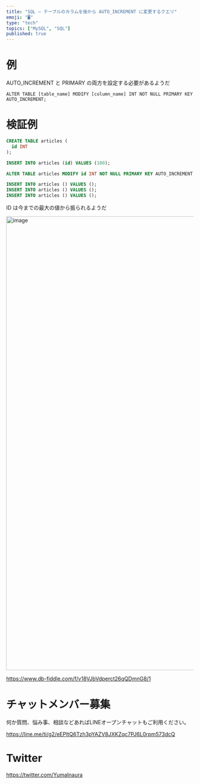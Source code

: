 ```yaml
---
title: "SQL – テーブルのカラムを後から AUTO_INCREMENT に変更するクエリ"
emoji: "🖥"
type: "tech"
topics: ["MySQL", "SQL"]
published: true
---
```


# 例

AUTO_INCREMENT と PRIMARY の両方を設定する必要があるようだ

`ALTER TABLE [table_name] MODIFY [column_name] INT NOT NULL PRIMARY KEY AUTO_INCREMENT;  `

# 検証例

```sql
CREATE TABLE articles (
  id INT
);

INSERT INTO articles (id) VALUES (100);

ALTER TABLE articles MODIFY id INT NOT NULL PRIMARY KEY AUTO_INCREMENT;  

INSERT INTO articles () VALUES ();
INSERT INTO articles () VALUES ();
INSERT INTO articles () VALUES ();

```

ID は今までの最大の値から振られるようだ

<img width="1218" alt="image" src="https://user-images.githubusercontent.com/13635059/210324774-1299a6cf-2608-4aa1-88e2-c33c25fc3549.png">

https://www.db-fiddle.com/f/v18VJbVdperct26qQDmnG8/1


# チャットメンバー募集


何か質問、悩み事、相談などあればLINEオープンチャットもご利用ください。

https://line.me/ti/g2/eEPltQ6Tzh3pYAZV8JXKZqc7PJ6L0rpm573dcQ


# Twitter

https://twitter.com/YumaInaura

